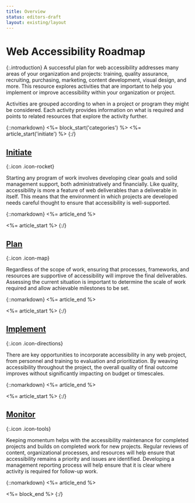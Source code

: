 ```yaml
---
title: Overview
status: editors-draft
layout: existing/layout
---
```


# Web Accessibility Roadmap

{:.introduction}
A successful plan for web accessibility addresses many areas of your organization and projects: training, quality assurance, recruiting, purchasing, marketing, content development, visual design, and more. This resource explores activities that are important to help you implement or improve accessibility within your organization or project.

Activities are grouped according to when in a project or program they might be considered. Each activity provides information on what is required and points to related resources that explore the activity further.

{::nomarkdown}
<%= block_start('categories') %>
<%= article_start('initiate') %>
{:/}

## [Initiate](initiate/)
{:.icon .icon-rocket}

Starting any program of work involves developing clear goals and solid management support, both administratively and financially. Like quality, accessibility is more a feature of web deliverables than a deliverable in itself. This means that the environment in which projects are developed needs careful thought to ensure that accessibility is well-supported.

{::nomarkdown}
<%= article_end %>

<%= article_start %>
{:/}

## [Plan](plan/)
{:.icon .icon-map}

Regardless of the scope of work, ensuring that processes, frameworks, and resources are supportive of accessibility will improve the final deliverables. Assessing the current situation is important to determine the scale of work required and allow achievable milestones to be set.

{::nomarkdown}
<%= article_end %>

<%= article_start %>
{:/}

## [Implement](implement/)
{:.icon .icon-directions}

There are key opportunities to incorporate accessibility in any web project, from personnel and training to evaluation and prioritization. By weaving accessibility throughout the project, the overall quality of final outcome improves without significantly impacting on budget or timescales.

{::nomarkdown}
<%= article_end %>

<%= article_start %>
{:/}

## [Monitor](monitor)
{:.icon .icon-tools}

Keeping momentum helps with the accessibility maintenance for completed projects and builds on completed work for new projects. Regular reviews of content, organizational processes, and resources will help ensure that accessibility remains a priority and issues are identified. Developing a management reporting process will help ensure that it is clear where activity is required for follow-up work.

{::nomarkdown}
<%= article_end %>

<%= block_end %>
{:/}